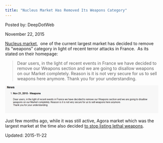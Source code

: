 ```yaml
---
title: "Nucleus Market Has Removed Its Weapons Category"
---
```


Posted by: DeepDotWeb 

<span>November 22, 2015</span>




<p><a href="#">Nucleus market</a>,  one of the current largest market has decided to remove its &#8220;weapons&#8221; category in light of recent terror attacks in France.  As its stated on their homepage:</p>
<blockquote><p>Dear users, in the light of recent events in France we have decided to remove our Weapons section and we are going to disallow weapons on our Market completely. Reason is it is not very secure for us to sell weapons here anymore. Thank you for your understanding.</p></blockquote>
<img src="imgs/2015/11/nucleus1.png">
<p>Just few months ago, while it was still active, Agora market which was the largest market at the time also decided <a href="/2015/07/07/agora-market-to-stop-listing-lethal-weapons/">to stop listing lethal weapons</a>.</p>

Updated: 2015-11-22